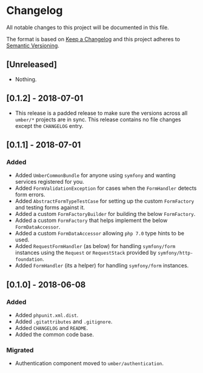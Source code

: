 # Changelog
All notable changes to this project will be documented in this file.

The format is based on [Keep a Changelog](http://keepachangelog.com/en/1.0.0/)
and this project adheres to [Semantic Versioning](http://semver.org/spec/v2.0.0.html).

## [Unreleased]

- Nothing.

## [0.1.2] - 2018-07-01

- This release is a padded release to make sure the versions across all `umber/*` projects are in sync.
This release contains no file changes except the `CHANGELOG` entry.

## [0.1.1] - 2018-07-01

### Added
- Added `UmberCommonBundle` for anyone using `symfony` and wanting services registered for you.
- Added `FormValidationException` for cases when the `FormHandler` detects form errors.
- Added `AbstractFormTypeTestCase` for setting up the custom `FormFactory` and testing forms against it.
- Added a custom `FormFactoryBuilder` for building the below `FormFactory`.
- Added a custom `FormFactory` that helps implement the below `FormDataAccessor`.
- Added a custom `FormDataAccessor` allowing `php 7.0` type hints to be used.
- Added `RequestFormHandler` (as below) for handling `symfony/form` instances using the `Request` or `RequestStack` provided by `symfony/http-foundation`.
- Added `FormHandler` (its a helper) for handling `symfony/form` instances.

## [0.1.0] - 2018-06-08

### Added
- Added `phpunit.xml.dist`.
- Added `.gitattributes` and `.gitignore`.
- Added `CHANGELOG` and `README`.
- Added the common code base.

### Migrated
- Authentication component moved to `umber/authentication`.
